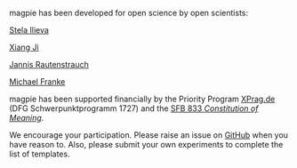 magpie has been developed for open science by open scientists:

[Stela Ilieva](https://github.com/stelaseldano/)

[Xiang Ji](https://github.com/x-ji/)

[Jannis Rautenstrauch](https://github.com/JannisBush)

[Michael Franke](http://www.sfs.uni-tuebingen.de/~mfranke/)

magpie has been supported financially by the Priority Program [XPrag.de](http://www.xprag.de/)
(DFG Schwerpunktprogramm 1727) and the [SFB 833 *Constitution of Meaning*](http://www.sfb833.uni-tuebingen.de/).

We encourage your participation. Please raise an issue on [GitHub](https://github.com/magpie-ea) when you have reason to. Also, please submit your own experiments to complete the list of templates.
